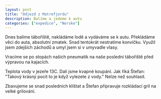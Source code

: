 ```yaml
---
layout: post
title: "Odjezd z Matrefjordu"
description: Balíme a jedeme k autu
categories: ["expedice", "Norsko"]
---
```


Dnes balíme tábořiště, nakládáme lodě a vydáváme se k autu. Překládáme věci do auta, absolutní zmatek. Snad tentokrát nestratíme konvičku. Využil jsem zdejších záchodů a umyl jsem si v umyvadle vlasy.  

Vracíme se po stopách našich pneumatik na naše poslední tábořiště před výpravou na kajacích. 

Teplota vody v jezeře 13C. Dali jsme kvapné koupání. Jak říká Štefan: "Takový krásný pocit to je když vylezete z vody." Nelze než souhlasit. 

Zbavujeme se snad posledních klíštat a Štefan připravuje rozkládací gril na velké grilování.